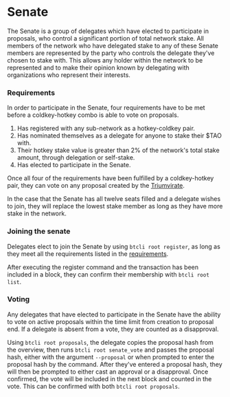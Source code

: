 
# Senate

The Senate is a group of delegates which have elected to participate in proposals, who control a significant portion of total network stake. All members of the network who have delegated stake to any of these Senate members are represented by the party who controls the delegate they've chosen to stake with. This allows any holder within the network to be represented and to make their opinion known by delegating with organizations who represent their interests.

### Requirements

In order to participate in the Senate, four requirements have to be met before a coldkey-hotkey combo is able to vote on proposals.

1. Has registered with any sub-network as a hotkey-coldkey pair.
2. Has nominated themselves as a delegate for anyone to stake their $TAO with.
3. Their hotkey stake value is greater than 2% of the network's total stake amount, through delegation or self-stake.
4. Has elected to participate in the Senate.

Once all four of the requirements have been fulfilled by a coldkey-hotkey pair, they can vote on any proposal created by the [Triumvirate](glossary/glossary#triumvirate).

In the case that the Senate has all twelve seats filled and a delegate wishes to join, they will replace the lowest stake member as long as they have more stake in the network.

### Joining the senate

Delegates elect to join the Senate by using `btcli root register`, as long as they meet all the requirements listed in the [requirements](governance/senate#requirements).

After executing the register command and the transaction has been included in a block, they can confirm their membership with `btcli root list`.

### Voting

Any delegates that have elected to participate in the Senate have the ability to vote on active proposals within the time limit from creation to proposal end. If a delegate is absent from a vote, they are counted as a disapproval.

Using `btcli root proposals`, the delegate copies the proposal hash from the overview, then runs `btcli root senate_vote` and passes the proposal hash, either with the argument `--proposal` or when prompted to enter the proposal hash by the command. After they've entered a proposal hash, they will then be prompted to either cast an approval or a disapproval. Once confirmed, the vote will be included in the next block and counted in the vote. This can be confirmed with both `btcli root proposals`.
